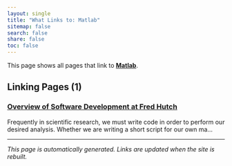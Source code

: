 ```yaml
---
layout: single
title: "What Links to: Matlab"
sitemap: false
search: false
share: false
toc: false
---
```


This page shows all pages that link to **[Matlab](/compdemos/matlab/)**.

## Linking Pages (1)

### [Overview of Software Development at Fred Hutch](/scicomputing/software_overview/)

Frequently in scientific research, we must write code in order to perform our desired analysis. Whether we are writing a short script for our own ma...

---


*This page is automatically generated. Links are updated when the site is rebuilt.*
